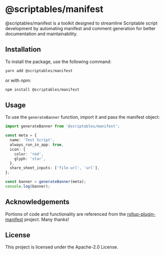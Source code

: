# @scriptables/manifest

@scriptables/manifest is a toolkit designed to streamline Scriptable script development by automating manifest and
comment generation for better documentation and maintainability.

## Installation

To install the package, use the following command:

```sh
yarn add @scriptables/manifest
```

or with npm:

```sh
npm install @scriptables/manifest
```

## Usage

To use the `generateBanner` function, import it and pass the manifest object:

```typescript
import generateBanner from '@scriptables/manifest';

const meta = {
  name: 'Test Script',
  always_run_in_app: true,
  icon: {
    color: 'red',
    glyph: 'star',
  },
  share_sheet_inputs: ['file-url', 'url'],
};

const banner = generateBanner(meta);
console.log(banner);
```

## Acknowledgements

Portions of code and functionality are referenced from the
[rollup-plugin-manifest](https://github.com/jag-k/rollup-plugin-manifest) project. Many thanks!

## License

This project is licensed under the Apache-2.0 License.
